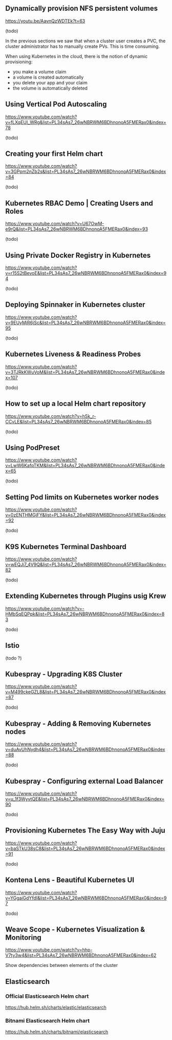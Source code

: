 
## Dynamically provision NFS persistent volumes

https://youtu.be/AavnQzWDTEk?t=63

(todo)

In the previous sections we saw that when a cluster user creates a PVC, the cluster administrator has
to manually create PVs. This is time consuming.

When using Kubernetes in the cloud, there is the notion of dynamic provisioning:
* you make a volume claim
* a volume is created automatically
* you delete your app and your claim
* the volume is automatically deleted

## Using Vertical Pod Autoscaling

https://www.youtube.com/watch?v=fLXqEUI_WRg&list=PL34sAs7_26wNBRWM6BDhnonoA5FMERax0&index=78

(todo)

## Creating your first Helm chart 

https://www.youtube.com/watch?v=3GPpm2nZb2s&list=PL34sAs7_26wNBRWM6BDhnonoA5FMERax0&index=84

(todo)

## Kubernetes RBAC Demo | Creating Users and Roles 

https://www.youtube.com/watch?v=U67OwM-e9rQ&list=PL34sAs7_26wNBRWM6BDhnonoA5FMERax0&index=93

(todo)

## Using Private Docker Registry in Kubernetes 

https://www.youtube.com/watch?v=r15S2tBevoE&list=PL34sAs7_26wNBRWM6BDhnonoA5FMERax0&index=94

(todo)

## Deploying Spinnaker in Kubernetes cluster 

https://www.youtube.com/watch?v=9EUyMjR6jSc&list=PL34sAs7_26wNBRWM6BDhnonoA5FMERax0&index=95

(todo)

## Kubernetes Liveness & Readiness Probes 

https://www.youtube.com/watch?v=3TJRkKWuVoM&list=PL34sAs7_26wNBRWM6BDhnonoA5FMERax0&index=107

(todo)

## How to set up a local Helm chart repository

https://www.youtube.com/watch?v=hSk_r-CCvLE&list=PL34sAs7_26wNBRWM6BDhnonoA5FMERax0&index=85

(todo)


##  Using PodPreset

https://www.youtube.com/watch?v=LwW6KafpTKM&list=PL34sAs7_26wNBRWM6BDhnonoA5FMERax0&index=65

(todo)

## Setting Pod limits on Kubernetes worker nodes 

https://www.youtube.com/watch?v=0zENTHMGjFY&list=PL34sAs7_26wNBRWM6BDhnonoA5FMERax0&index=92

(todo)


## K9S Kubernetes Terminal Dashboard 

https://www.youtube.com/watch?v=wEQJi7_4V9Q&list=PL34sAs7_26wNBRWM6BDhnonoA5FMERax0&index=82

(todo)

## Extending Kubernetes through Plugins usig Krew

https://www.youtube.com/watch?v=-HMbSqEQPpk&list=PL34sAs7_26wNBRWM6BDhnonoA5FMERax0&index=83

(todo)


## Istio

(todo ?)


## Kubespray - Upgrading K8S Cluster

https://www.youtube.com/watch?v=M499ckeGZL8&list=PL34sAs7_26wNBRWM6BDhnonoA5FMERax0&index=87

(todo)

## Kubespray - Adding & Removing Kubernetes nodes

https://www.youtube.com/watch?v=duAvUhNydh4&list=PL34sAs7_26wNBRWM6BDhnonoA5FMERax0&index=88

(todo)

## Kubespray - Configuring external Load Balancer 

https://www.youtube.com/watch?v=u_1f3WyvtQE&list=PL34sAs7_26wNBRWM6BDhnonoA5FMERax0&index=90

(todo)

## Provisioning Kubernetes The Easy Way with Juju 

https://www.youtube.com/watch?v=baSTkU38sC8&list=PL34sAs7_26wNBRWM6BDhnonoA5FMERax0&index=91

(todo)

## Kontena Lens - Beautiful Kubernetes UI

https://www.youtube.com/watch?v=YGgaiGdYfdI&list=PL34sAs7_26wNBRWM6BDhnonoA5FMERax0&index=97

(todo)

## Weave Scope - Kubernetes Visualization & Monitoring

https://www.youtube.com/watch?v=hhp-V7ty3w4&list=PL34sAs7_26wNBRWM6BDhnonoA5FMERax0&index=62

Show dependencies between elements of the cluster

## Elasticsearch

### Official Elasticsearch Helm chart

https://hub.helm.sh/charts/elastic/elasticsearch

### Bitnami Elasticsearch Helm chart

https://hub.helm.sh/charts/bitnami/elasticsearch

